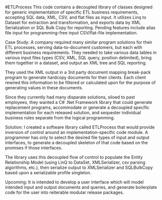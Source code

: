 #ETLProcess
This code contains a decoupled library of classes designed for generic implementation of specific ETL business requirements, accepting SQL data, XML, CSV, and flat files as input.
It utilizes Linq to Dataset for extraction and transformation, and exports data by XML Serialization or SQL Bulk Copy for reporting.
Pending features include alias file input for programming-free input CSV/flat-file implementation.


Case Study:
A company required many similar program solutions for their ETL processes, serving data-to-document customers, but each with different business requirements. They needed to take various data tables in various input files types (CSV, XML, SQL query, position delimited), bring them together in a dataset, and output an XML tree and SQL reporting.

They used the XML output in a 3rd party document mapping break-pack program to generate hardcopy documents for their clients. Each client rewired this information to be filtered or calculated upon for the purpose of generating values in these documents.

Since they currently had many disparate solutions, siloed to past employees, they wanted a C# .Net Framework library that could generate replacement programs, accommodate or generate a decoupled specific implementation for each released solution, and sequester individual business rules separate from the logical programming. 

Solution:
I created a software library called ETLProcess that would provide inversion of control around an implementation-specific code module. A programmer has only to select the desired file types of input and output interfaces, to generate a decoupled skeleton of that code based on the promises if those interfaces.

The library uses this decoupled flow of control to populate the Entity Relationship Model (using LinQ to DataSet, XMLSerializer, csv parsing algorithms, etc.), then serialize output to XMLSerializer and SQLBulkCopy based upon a serializable profile singleton.

Upcoming:
It is intended to develop a user interface which will model intended input and output documents and queries, and generate boilerplate code for the user into reiterable modular release packages.
